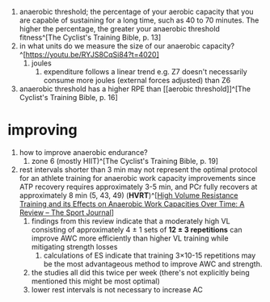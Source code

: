 1. anaerobic threshold; the percentage of your aerobic capacity that you are capable of sustaining for a long time, such as 40 to 70 minutes. The higher the percentage, the greater your anaerobic threshold fitness^[The Cyclist's Training Bible, p. 13]
2. in what units do we measure the size of our anaerobic capacity?^[https://youtu.be/RYJS8CqSi84?t=4020]
	1. joules
		1. expenditure follows a linear trend e.g. Z7 doesn't necessarily consume more joules (external forces adjusted) than Z6
3. anaerobic threshold has a higher RPE than [[aerobic threshold]]^[The Cyclist's Training Bible, p. 16]

# improving
1. how to improve anaerobic endurance?
	1. zone 6 (mostly HIIT)^[The Cyclist's Training Bible, p. 19]
2. rest intervals shorter than 3 min may not represent the optimal protocol for an athlete training for anaerobic work capacity improvements since ATP recovery requires approximately 3-5 min, and PCr fully recovers at approximately 8 min (5, 43, 49) (**HVRT**)^[[High Volume Resistance Training and its Effects on Anaerobic Work Capacities Over Time: A Review – The Sport Journal](https://thesportjournal.org/article/high-volume-resistance-training-and-its-effects-on-anaerobic-work-capacities-over-time-a-review/)]
	1. findings from this review indicate that a moderately high VL consisting of approximately 4 ± 1 sets of **12 ± 3 repetitions** can improve AWC more efficiently than higher VL training while mitigating strength losses
		1. calculations of ES indicate that training 3×10-15 repetitions may be the most advantageous method to improve AWC and strength.
	2. the studies all did this twice per week (there's not explicitly being mentioned this might be most optimal)
	2. lower rest intervals is not necessary to increase AC